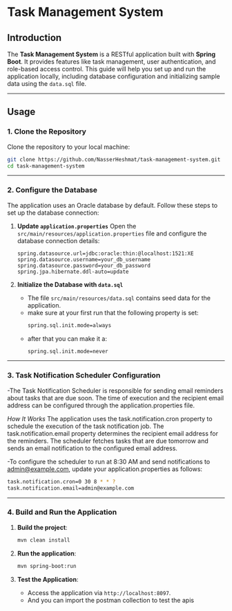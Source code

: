 
# Task Management System

## Introduction
The **Task Management System** is a RESTful application built with **Spring Boot**. It provides features like task management, user authentication, and role-based access control. This guide will help you set up and run the application locally, including database configuration and initializing sample data using the `data.sql` file.

---

## Usage

### 1. **Clone the Repository**
Clone the repository to your local machine:
```bash
git clone https://github.com/NasserHeshmat/task-management-system.git
cd task-management-system
```

---

### 2. **Configure the Database**
The application uses an Oracle database by default. Follow these steps to set up the database connection:

1. **Update `application.properties`**
   Open the `src/main/resources/application.properties` file and configure the database connection details:
   ```properties
   spring.datasource.url=jdbc:oracle:thin:@localhost:1521:XE
   spring.datasource.username=your_db_username
   spring.datasource.password=your_db_password
   spring.jpa.hibernate.ddl-auto=update
   ```

3. **Initialize the Database with `data.sql`**
   - The file `src/main/resources/data.sql` contains seed data for the application.
   - make sure at your first run that the following property is set:
      ```bash
      spring.sql.init.mode=always
      ``` 
   - after that you can make it a:
      ```bash
      spring.sql.init.mode=never
      ```
---

### 3. **Task Notification Scheduler Configuration**
   -The Task Notification Scheduler is responsible for sending email reminders about tasks that are due soon. The time of execution and the recipient email address can be configured through the application.properties file.
   
   *How It Works*
   The application uses the task.notification.cron property to schedule the execution of the task notification job.
   The task.notification.email property determines the recipient email address for the reminders.
   The scheduler fetches tasks that are due tomorrow and sends an email notification to the configured email address.

   -To configure the scheduler to run at 8:30 AM and send notifications to admin@example.com, update your application.properties as follows:
   ```bash
   task.notification.cron=0 30 8 * * ?
   task.notification.email=admin@example.com
   ```



---

### 4. **Build and Run the Application**
1. **Build the project**:
   ```bash
   mvn clean install
   ```

2. **Run the application**:
   ```bash
   mvn spring-boot:run
   ```

3. **Test the Application**:
   - Access the application via `http://localhost:8097`.
   - And you can import the postman collection to test the apis 

